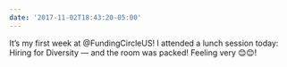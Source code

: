 ```yaml
---
date: '2017-11-02T18:43:20-05:00'
---
```

It’s my first week at @FundingCircleUS! I attended a lunch session today: Hiring for Diversity — and the room was packed! Feeling very 😊😊!

